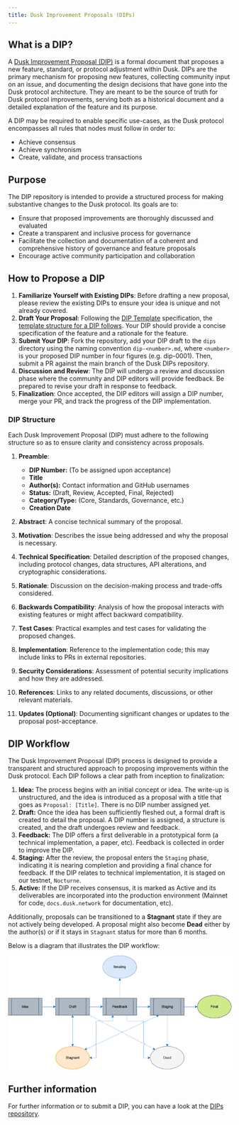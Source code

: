 ```yaml
---
title: Dusk Improvement Proposals (DIPs)
---
```



## What is a DIP?

A <a href="https://github.com/dusk-network/dips" target="_blank">Dusk Improvement Proposal (DIP)</a> is a formal document that proposes a new feature, standard, or protocol adjustment within Dusk. DIPs are the primary mechanism for proposing new features, collecting community input on an issue, and documenting the design decisions that have gone into the Dusk protocol architecture. They are meant to be the source of truth for Dusk protocol improvements, serving both as a historical document and a detailed explanation of the feature and its purpose.

A DIP may be required to enable specific use-cases, as the Dusk protocol encompasses all rules that nodes must follow in order to:
- Achieve consensus
- Achieve synchronism
- Create, validate, and process transactions

## Purpose

The DIP repository is intended to provide a structured process for making substantive changes to the Dusk protocol. Its goals are to:

- Ensure that proposed improvements are thoroughly discussed and evaluated
- Create a transparent and inclusive process for governance
- Facilitate the collection and documentation of a coherent and comprehensive history of governance and feature proposals
- Encourage active community participation and collaboration

## How to Propose a DIP

1. **Familiarize Yourself with Existing DIPs**: Before drafting a new proposal, please review the existing DIPs to ensure your idea is unique and not already covered.
2. **Draft Your Proposal**: Following the [DIP Template](https://github.com/dusk-network/dips/issues/1) specification, the [template structure for a DIP follows](#dip-structure). Your DIP should provide a concise specification of the feature and a rationale for the feature.
3. **Submit Your DIP**: Fork the repository, add your DIP draft to the `dips` directory using the naming convention `dip-<number>.md`, where `<number>` is your proposed DIP number in four figures (e.g. dip-0001). Then, submit a PR against the main branch of the Dusk DIPs repository.
4. **Discussion and Review**: The DIP will undergo a review and discussion phase where the community and DIP editors will provide feedback. Be prepared to revise your draft in response to feedback.
5. **Finalization**: Once accepted, the DIP editors will assign a DIP number, merge your PR, and track the progress of the DIP implementation.

### DIP Structure

Each Dusk Improvement Proposal (DIP) must adhere to the following structure so as to ensure clarity and consistency across proposals.

1. **Preamble**:
    - **DIP Number:** (To be assigned upon acceptance)
    - **Title**
    - **Author(s):** Contact information and GitHub usernames
    - **Status:** (Draft, Review, Accepted, Final, Rejected)
    - **Category/Type:** (Core, Standards, Governance, etc.)
    - **Creation Date**

2. **Abstract**: A concise technical summary of the proposal.
3. **Motivation**: Describes the issue being addressed and why the proposal is necessary.
4. **Technical Specification**: Detailed description of the proposed changes, including protocol changes, data structures, API alterations, and cryptographic considerations.
5. **Rationale**: Discussion on the decision-making process and trade-offs considered.
6. **Backwards Compatibility**: Analysis of how the proposal interacts with existing features or might affect backward compatibility.
7. **Test Cases**: Practical examples and test cases for validating the proposed changes.
8. **Implementation**: Reference to the implementation code; this may include links to PRs in external repositories.
9. **Security Considerations**: Assessment of potential security implications and how they are addressed.
10. **References**: Links to any related documents, discussions, or other relevant materials.
11. **Updates (Optional)**: Documenting significant changes or updates to the proposal post-acceptance.

## DIP Workflow

The Dusk Improvement Proposal (DIP) process is designed to provide a transparent and structured approach to proposing improvements within the Dusk protocol. Each DIP follows a clear path from inception to finalization:

1. **Idea:** The process begins with an initial concept or idea. The write-up is unstructured, and the idea is introduced as a proposal with a title that goes as `Proposal: [Title]`. There is no DIP number assigned yet.
2. **Draft:** Once the idea has been sufficiently fleshed out, a formal draft is created to detail the proposal. A DIP number is assigned, a structure is created, and the draft undergoes review and feedback.
3. **Feedback:** The DIP offers a first deliverable in a prototypical form (a technical implementation, a paper, etc). Feedback is collected in order to improve the DIP.
4. **Staging:** After the review, the proposal enters the `Staging` phase, indicating it is nearing completion and providing a final chance for feedback. If the DIP relates to technical implementation, it is staged on our testnet, `Nocturne`.
5. **Active:** If the DIP receives consensus, it is marked as Active and its deliverables are incorporated into the production environment (Mainnet for code, `docs.dusk.network` for documentation, etc).

Additionally, proposals can be transitioned to a **Stagnant** state if they are not actively being developed. A proposal might also become **Dead** either by the author(s) or if it stays in `Stagnant` status for more than 6 months.

Below is a diagram that illustrates the DIP workflow:


![DIP-diagram](../../../assets/dip-gov-diag.png)


## Further information

For further information or to submit a DIP, you can have a look at the <a href="https://github.com/dusk-network/rusk" target="_blank">DIPs repository</a>.